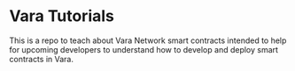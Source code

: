 # Vara Tutorials
This is a repo to teach about Vara Network smart contracts intended to help for upcoming developers to understand how to develop and deploy smart contracts in Vara.
